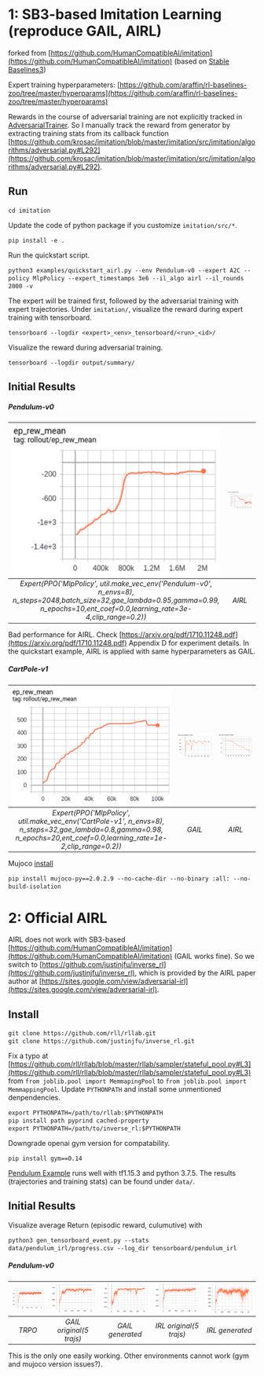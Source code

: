 # 1: SB3-based Imitation Learning (reproduce GAIL, AIRL)
forked from [https://github.com/HumanCompatibleAI/imitation](https://github.com/HumanCompatibleAI/imitation) (based on [Stable Baselines3](https://stable-baselines3.readthedocs.io/en/master/index.html))

Expert training hyperparameters: [https://github.com/araffin/rl-baselines-zoo/tree/master/hyperparams](https://github.com/araffin/rl-baselines-zoo/tree/master/hyperparams)

Rewards in the course of adversarial training are not explicitly tracked in [AdversarialTrainer](https://github.com/krosac/imitation/blob/master/imitation/src/imitation/algorithms/adversarial.py).
So I manually track the reward from generator by extracting training stats from its callback function [https://github.com/krosac/imitation/blob/master/imitation/src/imitation/algorithms/adversarial.py#L292](https://github.com/krosac/imitation/blob/master/imitation/src/imitation/algorithms/adversarial.py#L292).

## Run
```
cd imitation
```
Update the code of python package if you customize ``imitation/src/*``. 
```
pip install -e .
```
Run the quickstart script.
```
python3 examples/quickstart_airl.py --env Pendulum-v0 --expert A2C --policy MlpPolicy --expert_timestamps 3e6 --il_algo airl --il_rounds 2000 -v
```
The expert will be trained first, followed by the adversarial training with expert trajectories.
Under ``imitation/``, visualize the reward during expert training with tensorboard.
```
tensorboard --logdir <expert>_<env>_tensorboard/<run>_<id>/
```
Visualize the reward during adversarial training.
```
tensorboard --logdir output/summary/
```

## Initial Results

##### Pendulum-v0
|![](https://github.com/krosac/imitation/blob/master/images/pendulum_ppo.PNG) | ![](https://github.com/krosac/imitation/blob/master/images/pendulum_ppo_airl_new.PNG)|
|:--:| :--:|
|*Expert(PPO('MlpPolicy', util.make_vec_env('Pendulum-v0', n_envs=8),<br> n_steps=2048,batch_size=32,gae_lambda=0.95,gamma=0.99,<br> n_epochs=10,ent_coef=0.0,learning_rate=3e-4,clip_range=0.2))* |*AIRL*|

Bad performance for AIRL. Check [https://arxiv.org/pdf/1710.11248.pdf](https://arxiv.org/pdf/1710.11248.pdf) Appendix D for experiment details. 
In the quickstart example, AIRL is applied with same hyperparameters as GAIL.

##### CartPole-v1
|![](https://github.com/krosac/imitation/blob/master/images/cartpole_ppo.PNG)|![](https://github.com/krosac/imitation/blob/master/images/cartpole_gail_ppo.PNG)|![](https://github.com/krosac/imitation/blob/master/images/cartpole_airl_ppo_new.PNG)|
|:--:|:--:|:--:|
|*Expert(PPO('MlpPolicy', util.make_vec_env('CartPole-v1', n_envs=8),<br> n_steps=32,gae_lambda=0.8,gamma=0.98,<br> n_epochs=20,ent_coef=0.0,learning_rate=1e-2,clip_range=0.2))*|*GAIL*|*AIRL*|

Mujoco [install](https://github.com/openai/mujoco-py#install-mujoco)
```
pip install mujoco-py==2.0.2.9 --no-cache-dir --no-binary :all: --no-build-isolation
```


# 2: Official AIRL

AIRL does not work with SB3-based [https://github.com/HumanCompatibleAI/imitation](https://github.com/HumanCompatibleAI/imitation) (GAIL works fine).
So we switch to [https://github.com/justinjfu/inverse_rl](https://github.com/justinjfu/inverse_rl), which is provided by the AIRL paper author at [https://sites.google.com/view/adversarial-irl](https://sites.google.com/view/adversarial-irl).

## Install 
```
git clone https://github.com/rll/rllab.git
git clone https://github.com/justinjfu/inverse_rl.git
```
Fix a typo at [https://github.com/rll/rllab/blob/master/rllab/sampler/stateful_pool.py#L3](https://github.com/rll/rllab/blob/master/rllab/sampler/stateful_pool.py#L3) from ````from joblib.pool import MemmapingPool```` to ``from joblib.pool import MemmappingPool``.
Update ``PYTHONPATH`` and install some unmentioned denpendencies.
```
export PYTHONPATH=/path/to/rllab:$PYTHONPATH
pip install path pyprind cached-property
export PYTHONPATH=/path/to/inverse_rl:$PYTHONPATH
```
Downgrade openai gym version for compatability. 
```
pip install gym==0.14
```
[Pendulum Example](https://github.com/justinjfu/inverse_rl#examples) runs well with tf1.15.3 and python 3.7.5.
The results (trajectories and training stats) can be found under ``data/``.

## Initial Results
Visualize average Return (episodic reward, culumutive) with
```
python3 gen_tensorboard_event.py --stats data/pendulum_irl/progress.csv --log_dir tensorboard/pendulum_irl
```

##### Pendulum-v0 

|![](https://github.com/krosac/imitation/blob/master/images/AIRL_pendulum_trpo.PNG)|![](https://github.com/krosac/imitation/blob/master/images/AIRL_pendulum_gail_origin_0.PNG)|![](https://github.com/krosac/imitation/blob/master/images/AIRL_pendulum_gail.PNG)|![](https://github.com/krosac/imitation/blob/master/images/AIRL_pendulum_irl_origin.PNG)|![](https://github.com/krosac/imitation/blob/master/images/AIRL_pendulum_irl.PNG)|
|:--:|:--:|:--:|:--:|:--:|
|*TRPO*|*GAIL original(5 trajs)*|*GAIL generated*|*IRL original(5 trajs)*|*IRL generated*|

This is the only one easily working.
Other environments cannot work (gym and mujoco version issues?).

